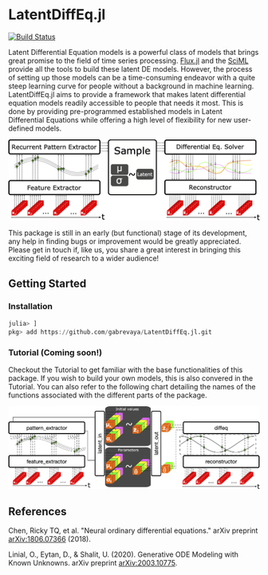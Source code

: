 # LatentDiffEq.jl 

[![Build Status](https://travis-ci.com/gabrevaya/LatentDiffEq.jl.svg?branch=master)](https://travis-ci.com/github/gabrevaya/LatentDiffEq.jl)

Latent Differential Equation models is a powerful class of models that brings great promise to the field of time series processing. [Flux.jl](https://github.com/FluxML/Flux.jl) and the [SciML](https://github.com/SciML) provide all the tools to build these latent DE models. However, the process of setting up those models can be a time-consuming endeavor with a quite steep learning curve for people without a background in machine learning. LatentDiffEq.jl aims to provide a framework that makes latent differential equation models readily accessible to people that needs it most. This is done by providing pre-programmed established models in Latent Differential Equations while offering a high level of flexibility for new user-defined models.

![LDE_framework](./general_framework.png)

This package is still in an early (but functional) stage of its development, any help in finding bugs or improvement would be greatly appreciated. Please get in touch if, like us, you share a great interest in bringing this exciting field of research to a wider audience!

## Getting Started
### Installation

```julia
julia> ]
pkg> add https://github.com/gabrevaya/LatentDiffEq.jl.git
```

### Tutorial (Coming soon!)
Checkout the Tutorial to get familiar with the base functionalities of this package. If you wish to build your own models, this is also convered in the Tutorial. You can also refer to the following chart detailing the names of the functions associated with the different parts of the package.

![LatentDiffEq.jl_framework](./package_framework.png)

## References

Chen, Ricky TQ, et al. "Neural ordinary differential equations." arXiv preprint [arXiv:1806.07366](https://arxiv.org/abs/1806.07366) (2018).

Linial, O., Eytan, D., & Shalit, U. (2020). Generative ODE Modeling with Known Unknowns. arXiv preprint [arXiv:2003.10775](https://arxiv.org/abs/2003.10775).
